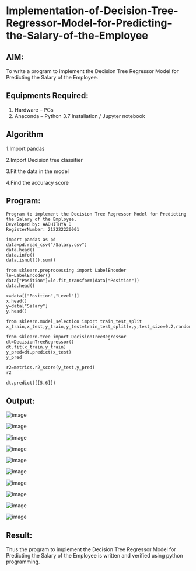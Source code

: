 # Implementation-of-Decision-Tree-Regressor-Model-for-Predicting-the-Salary-of-the-Employee

## AIM:
To write a program to implement the Decision Tree Regressor Model for Predicting the Salary of the Employee.

## Equipments Required:
1. Hardware – PCs
2. Anaconda – Python 3.7 Installation / Jupyter notebook

## Algorithm

1.Import pandas

2.Import Decision tree classifier

3.Fit the data in the model

4.Find the accuracy score


## Program:
```
Program to implement the Decision Tree Regressor Model for Predicting the Salary of the Employee.
Developed by: AADHITHYA D
RegisterNumber: 212222220001
```
```
import pandas as pd
data=pd.read_csv("/Salary.csv")
data.head()
data.info()
data.isnull().sum()

from sklearn.preprocessing import LabelEncoder
le=LabelEncoder()
data["Position"]=le.fit_transform(data["Position"])
data.head()

x=data[["Position","Level"]]
x.head()
y=data["Salary"]
y.head()

from sklearn.model_selection import train_test_split
x_train,x_test,y_train,y_test=train_test_split(x,y,test_size=0.2,random_state=2)

from sklearn.tree import DecisionTreeRegressor
dt=DecisionTreeRegressor()
dt.fit(x_train,y_train)
y_pred=dt.predict(x_test)
y_pred

r2=metrics.r2_score(y_test,y_pred)
r2

dt.predict([[5,6]])
```

## Output:
![image](https://github.com/user-attachments/assets/a236d224-1edd-44f7-8bb7-174b5f9872d9)

![image](https://github.com/user-attachments/assets/94b59e82-6e8a-4c77-91d9-84c22e78c402)


![image](https://github.com/user-attachments/assets/9e689915-81dc-471b-bfb2-a3b8cf7807db)

![image](https://github.com/user-attachments/assets/b523ec58-5652-4465-a99f-e5215fc3895f)

![image](https://github.com/user-attachments/assets/61e73442-6f1c-486b-b8bd-12c8a87a8679)

![image](https://github.com/user-attachments/assets/ebb7dd36-224a-4864-a353-af213a024366)

![image](https://github.com/user-attachments/assets/c982ed7a-883f-4c24-a024-4ec80728aa8f)


![image](https://github.com/user-attachments/assets/ee1325a0-ffc8-4c86-8d2d-baf447081359)

![image](https://github.com/user-attachments/assets/d1e27212-2e4e-4afb-9ad2-c4dd0ceed108)


![image](https://github.com/user-attachments/assets/efb69d7d-962e-4a66-8d40-b9043f95164e)

## Result:
Thus the program to implement the Decision Tree Regressor Model for Predicting the Salary of the Employee is written and verified using python programming.
